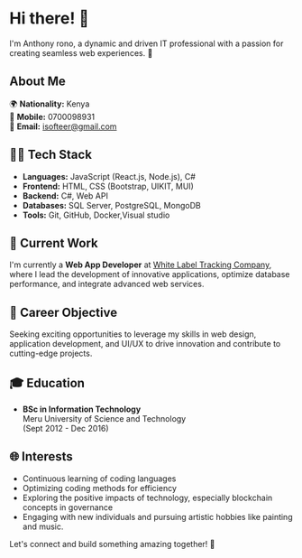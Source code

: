 # Hi there! 👋

I'm Anthony rono, a dynamic and driven IT professional with a passion for creating seamless web experiences. 🚀

## About Me

🌍 **Nationality:** Kenya  
📱 **Mobile:** 0700098931  
📧 **Email:** isofteer@gmail.com

## 👨‍💻 Tech Stack

- **Languages:** JavaScript (React.js, Node.js), C#
- **Frontend:** HTML, CSS (Bootstrap, UIKIT, MUI)
- **Backend:** C#, Web API
- **Databases:** SQL Server, PostgreSQL, MongoDB
- **Tools:** Git, GitHub, Docker,Visual studio

## 💼 Current Work

I'm currently a **Web App Developer** at [White Label Tracking Company](https://companywebsite.com), where I lead the development of innovative applications, optimize database performance, and integrate advanced web services.

## 🚀 Career Objective

Seeking exciting opportunities to leverage my skills in web design, application development, and UI/UX to drive innovation and contribute to cutting-edge projects.

## 🎓 Education

- **BSc in Information Technology**  
  Meru University of Science and Technology  
  (Sept 2012 - Dec 2016)

## 🌐 Interests

- Continuous learning of coding languages
- Optimizing coding methods for efficiency
- Exploring the positive impacts of technology, especially blockchain concepts in governance
- Engaging with new individuals and pursuing artistic hobbies like painting and music.

Let's connect and build something amazing together! 🌟
